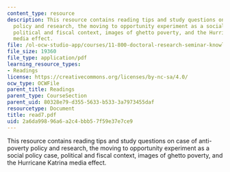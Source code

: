 ```yaml
---
content_type: resource
description: This resource contains reading tips and study questions on case of anti-poverty
  policy and research, the moving to opportunity experiment as a social policy case,
  political and fiscal context, images of ghetto poverty, and the Hurricane Katrina
  media effect.
file: /ol-ocw-studio-app/courses/11-800-doctoral-research-seminar-knowledge-in-the-public-arena-spring-2007/2a6da99896a6a2c4bbb57f59e37e7ce9_read7.pdf
file_size: 19360
file_type: application/pdf
learning_resource_types:
- Readings
license: https://creativecommons.org/licenses/by-nc-sa/4.0/
ocw_type: OCWFile
parent_title: Readings
parent_type: CourseSection
parent_uid: 80328e79-d355-5633-b533-3a7973455daf
resourcetype: Document
title: read7.pdf
uid: 2a6da998-96a6-a2c4-bbb5-7f59e37e7ce9
---
```

This resource contains reading tips and study questions on case of anti-poverty policy and research, the moving to opportunity experiment as a social policy case, political and fiscal context, images of ghetto poverty, and the Hurricane Katrina media effect.